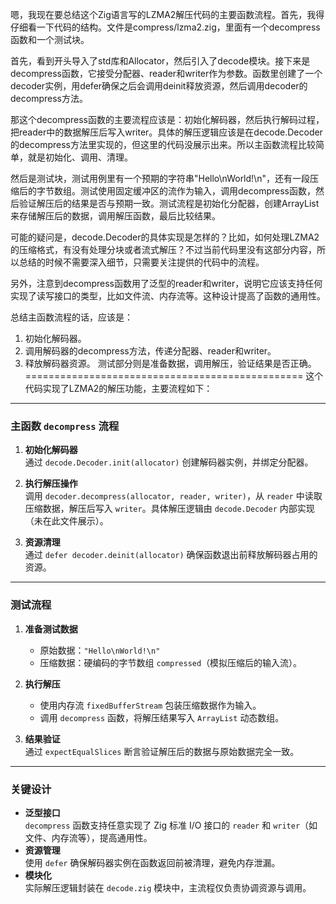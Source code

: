 嗯，我现在要总结这个Zig语言写的LZMA2解压代码的主要函数流程。首先，我得仔细看一下代码的结构。文件是compress/lzma2.zig，里面有一个decompress函数和一个测试块。

首先，看到开头导入了std库和Allocator，然后引入了decode模块。接下来是decompress函数，它接受分配器、reader和writer作为参数。函数里创建了一个decoder实例，用defer确保之后会调用deinit释放资源，然后调用decoder的decompress方法。

那这个decompress函数的主要流程应该是：初始化解码器，然后执行解码过程，把reader中的数据解压后写入writer。具体的解压逻辑应该是在decode.Decoder的decompress方法里实现的，但这里的代码没展示出来。所以主函数流程比较简单，就是初始化、调用、清理。

然后是测试块，测试用例里有一个预期的字符串"Hello\nWorld!\n"，还有一段压缩后的字节数组。测试使用固定缓冲区的流作为输入，调用decompress函数，然后验证解压后的结果是否与预期一致。测试流程是初始化分配器，创建ArrayList来存储解压后的数据，调用解压函数，最后比较结果。

可能的疑问是，decode.Decoder的具体实现是怎样的？比如，如何处理LZMA2的压缩格式，有没有处理分块或者流式解压？不过当前代码里没有这部分内容，所以总结的时候不需要深入细节，只需要关注提供的代码中的流程。

另外，注意到decompress函数用了泛型的reader和writer，说明它应该支持任何实现了读写接口的类型，比如文件流、内存流等。这种设计提高了函数的通用性。

总结主函数流程的话，应该是：

1. 初始化解码器。
2. 调用解码器的decompress方法，传递分配器、reader和writer。
3. 释放解码器资源。
测试部分则是准备数据，调用解压，验证结果是否正确。
================================================
这个代码实现了LZMA2的解压功能，主要流程如下：

---

### **主函数 `decompress` 流程**
1. **初始化解码器**  
   通过 `decode.Decoder.init(allocator)` 创建解码器实例，并绑定分配器。

2. **执行解压操作**  
   调用 `decoder.decompress(allocator, reader, writer)`，从 `reader` 中读取压缩数据，解压后写入 `writer`。具体解压逻辑由 `decode.Decoder` 内部实现（未在此文件展示）。

3. **资源清理**  
   通过 `defer decoder.deinit(allocator)` 确保函数退出前释放解码器占用的资源。

---

### **测试流程**
1. **准备测试数据**  
   - 原始数据：`"Hello\nWorld!\n"`  
   - 压缩数据：硬编码的字节数组 `compressed`（模拟压缩后的输入流）。

2. **执行解压**  
   - 使用内存流 `fixedBufferStream` 包装压缩数据作为输入。  
   - 调用 `decompress` 函数，将解压结果写入 `ArrayList` 动态数组。

3. **结果验证**  
   通过 `expectEqualSlices` 断言验证解压后的数据与原始数据完全一致。

---

### **关键设计**
- **泛型接口**  
  `decompress` 函数支持任意实现了 Zig 标准 I/O 接口的 `reader` 和 `writer`（如文件、内存流等），提高通用性。
- **资源管理**  
  使用 `defer` 确保解码器实例在函数返回前被清理，避免内存泄漏。
- **模块化**  
  实际解压逻辑封装在 `decode.zig` 模块中，主流程仅负责协调资源与调用。